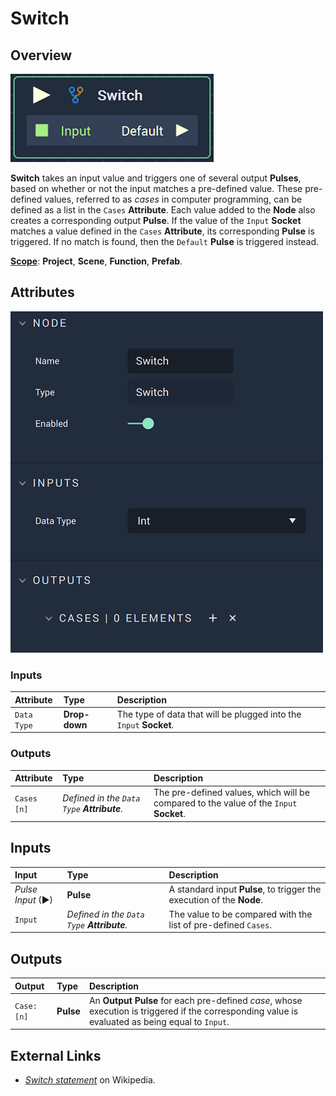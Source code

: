 # Switch

## Overview

![The Switch Node.](../../.gitbook/assets/switchattributes.png)

**Switch** takes an input value and triggers one of several output **Pulses**, based on whether or not the input matches a pre-defined value. These pre-defined values, referred to as _cases_ in computer programming, can be defined as a list in the `Cases` **Attribute**. Each value added to the **Node** also creates a corresponding output **Pulse**. If the value of the `Input` **Socket** matches a value defined in the `Cases` **Attribute**, its corresponding **Pulse** is triggered. If no match is found, then the `Default` **Pulse** is triggered instead.

[**Scope**](../overview.md#scopes): **Project**, **Scene**, **Function**, **Prefab**.

## Attributes

![The Switch Node Attributes.](../../.gitbook/assets/switchattributesactual.png)
### Inputs

| Attribute | Type | Description |
| :--- | :--- | :--- |
| `Data Type` | **Drop-down** | The type of data that will be plugged into the `Input` **Socket**. |

### Outputs

| Attribute | Type | Description |
| :--- | :--- | :--- |
| `Cases [n]` | _Defined in the `Data Type` **Attribute**._ | The pre-defined values, which will be compared to the value of the `Input` **Socket**. |

## Inputs

| Input | Type | Description |
| :--- | :--- | :--- |
| _Pulse Input_ \(►\) | **Pulse** | A standard input **Pulse**, to trigger the execution of the **Node**. |
| `Input` | _Defined in the `Data Type` **Attribute**._ | The value to be compared with the list of pre-defined `Cases`. |

## Outputs

| Output | Type | Description |
| :--- | :--- | :--- |
| `Case: [n]` | **Pulse** | An **Output Pulse** for each pre-defined _case_, whose execution is triggered if the corresponding value is evaluated as being equal to `Input`. |

## External Links

* [_Switch statement_](https://en.wikipedia.org/wiki/Switch_statement) on Wikipedia.

